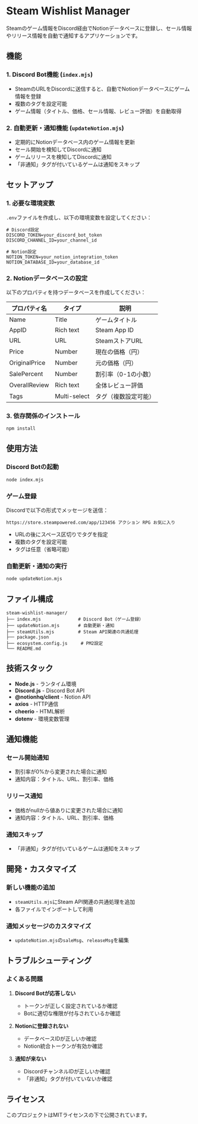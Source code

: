 # Steam Wishlist Manager

Steamのゲーム情報をDiscord経由でNotionデータベースに登録し、セール情報やリリース情報を自動で通知するアプリケーションです。

## 機能

### 1. Discord Bot機能 (`index.mjs`)
- SteamのURLをDiscordに送信すると、自動でNotionデータベースにゲーム情報を登録
- 複数のタグを設定可能
- ゲーム情報（タイトル、価格、セール情報、レビュー評価）を自動取得

### 2. 自動更新・通知機能 (`updateNotion.mjs`)
- 定期的にNotionデータベース内のゲーム情報を更新
- セール開始を検知してDiscordに通知
- ゲームリリースを検知してDiscordに通知
- 「非通知」タグが付いているゲームは通知をスキップ

## セットアップ

### 1. 必要な環境変数

`.env`ファイルを作成し、以下の環境変数を設定してください：

```env
# Discord設定
DISCORD_TOKEN=your_discord_bot_token
DISCORD_CHANNEL_ID=your_channel_id

# Notion設定
NOTION_TOKEN=your_notion_integration_token
NOTION_DATABASE_ID=your_database_id
```

### 2. Notionデータベースの設定

以下のプロパティを持つデータベースを作成してください：

| プロパティ名 | タイプ | 説明 |
|-------------|--------|------|
| Name | Title | ゲームタイトル |
| AppID | Rich text | Steam App ID |
| URL | URL | SteamストアURL |
| Price | Number | 現在の価格（円） |
| OriginalPrice | Number | 元の価格（円） |
| SalePercent | Number | 割引率（0-1の小数） |
| OverallReview | Rich text | 全体レビュー評価 |
| Tags | Multi-select | タグ（複数設定可能） |

### 3. 依存関係のインストール

```bash
npm install
```

## 使用方法

### Discord Botの起動

```bash
node index.mjs
```

### ゲーム登録

Discordで以下の形式でメッセージを送信：

```
https://store.steampowered.com/app/123456 アクション RPG お気に入り
```

- URLの後にスペース区切りでタグを指定
- 複数のタグを設定可能
- タグは任意（省略可能）

### 自動更新・通知の実行

```bash
node updateNotion.mjs
```

## ファイル構成

```
steam-wishlist-manager/
├── index.mjs              # Discord Bot（ゲーム登録）
├── updateNotion.mjs       # 自動更新・通知
├── steamUtils.mjs         # Steam API関連の共通処理
├── package.json
├── ecosystem.config.js     # PM2設定
└── README.md
```

## 技術スタック

- **Node.js** - ランタイム環境
- **Discord.js** - Discord Bot API
- **@notionhq/client** - Notion API
- **axios** - HTTP通信
- **cheerio** - HTML解析
- **dotenv** - 環境変数管理

## 通知機能

### セール開始通知
- 割引率が0%から変更された場合に通知
- 通知内容：タイトル、URL、割引率、価格

### リリース通知
- 価格がnullから値ありに変更された場合に通知
- 通知内容：タイトル、URL、割引率、価格

### 通知スキップ
- 「非通知」タグが付いているゲームは通知をスキップ

## 開発・カスタマイズ

### 新しい機能の追加
- `steamUtils.mjs`にSteam API関連の共通処理を追加
- 各ファイルでインポートして利用

### 通知メッセージのカスタマイズ
- `updateNotion.mjs`の`saleMsg`、`releaseMsg`を編集

## トラブルシューティング

### よくある問題

1. **Discord Botが応答しない**
   - トークンが正しく設定されているか確認
   - Botに適切な権限が付与されているか確認

2. **Notionに登録されない**
   - データベースIDが正しいか確認
   - Notion統合トークンが有効か確認

3. **通知が来ない**
   - DiscordチャンネルIDが正しいか確認
   - 「非通知」タグが付いていないか確認

## ライセンス

このプロジェクトはMITライセンスの下で公開されています。